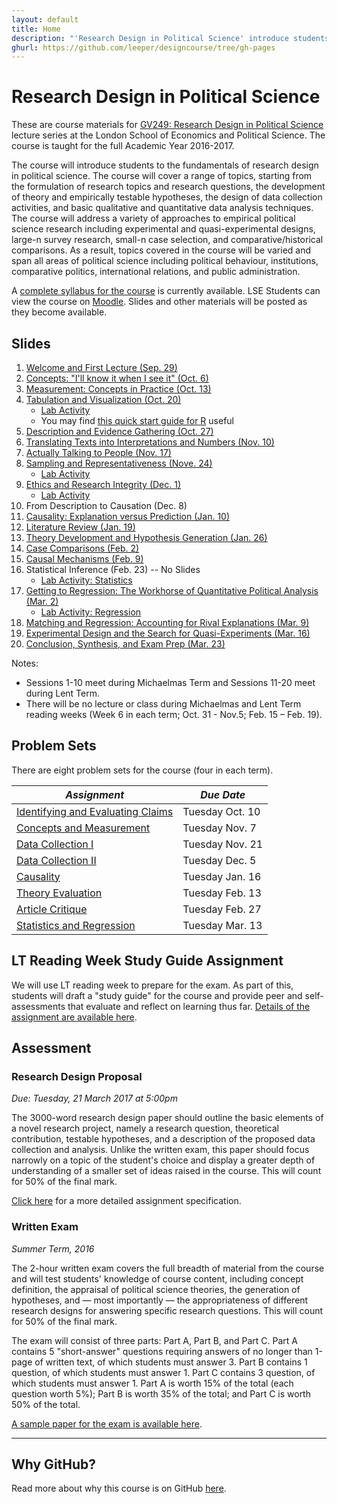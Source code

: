 ```yaml
---
layout: default
title: Home
description: "'Research Design in Political Science' introduce students to the fundamentals of research design in political science, starting from the formulation of research topics and research questions, the development of theory and empirically testable hypotheses, the design of data collection activities, and basic qualitative and quantitative data analysis techniques."
ghurl: https://github.com/leeper/designcourse/tree/gh-pages
---
```


# Research Design in Political Science

These are course materials for [GV249: Research Design in Political Science](http://www.lse.ac.uk/resources/calendar/courseGuides/GV/2015_GV249.htm) lecture series at the London School of Economics and Political Science. The course is taught for the full Academic Year 2016-2017. 

The course will introduce students to the fundamentals of research design in political science. The course will cover a range of topics, starting from the formulation of research topics and research questions, the development of theory and empirically testable hypotheses, the design of data collection activities, and basic qualitative and quantitative data analysis techniques. The course will address a variety of approaches to empirical political science research including experimental and quasi-experimental designs, large-n survey research, small-n case selection, and comparative/historical comparisons. As a result, topics covered in the course will be varied and span all areas of political science including political behaviour, institutions, comparative politics, international relations, and public administration.

A [complete syllabus for the course](Syllabus/Syllabus.pdf) is currently available. LSE Students can view the course on [Moodle](https://moodle.lse.ac.uk/course/view.php?id=4889). Slides and other materials will be posted as they become available.


## Slides

 1. [Welcome and First Lecture (Sep. 29)](Slides/lecture01.pdf)
 2. [Concepts: "I'll know it when I see it" (Oct. 6)](Slides/lecture02.pdf)
 3. [Measurement: Concepts in Practice (Oct. 13)](Slides/lecture03.pdf)
 4. [Tabulation and Visualization (Oct. 20)](Slides/lecture04.pdf)
     - [Lab Activity](Assignments/Lab1.pdf)
     - You may find [this quick start guide for R](http://thomasleeper.com/Rcourse/Intro2R/Intro2R.pdf) useful
 5. [Description and Evidence Gathering (Oct. 27)](Slides/lecture05.pdf)
 6. [Translating Texts into Interpretations and Numbers (Nov. 10)](Slides/lecture06.pdf)
 7. [Actually Talking to People (Nov. 17)](Slides/lecture07.pdf)
 8. [Sampling and Representativeness (Nove. 24)](Slides/lecture09.pdf)
     - [Lab Activity](Assignments/Lab2.pdf)
 9. [Ethics and Research Integrity (Dec. 1)](Slides/lecture10.pdf)
     - [Lab Activity](Assignments/EthicsScenarios.pdf)
 10. From Description to Causation (Dec. 8)
 11. [Causality: Explanation versus Prediction (Jan. 10)](Slides/lecture11.pdf)
 12. [Literature Review (Jan. 19)](Slides/lecture12.pdf)
 13. [Theory Development and Hypothesis Generation (Jan. 26)](Slides/lecture13.pdf)
 14. [Case Comparisons (Feb. 2)](Slides/lecture14.pdf)
 15. [Causal Mechanisms (Feb. 9)](Slides/lecture15.pdf)
 16. Statistical Inference (Feb. 23) -- No Slides
     - [Lab Activity: Statistics](Assignments/Lab3.pdf)
 17. [Getting to Regression: The Workhorse of Quantitative Political Analysis (Mar. 2)](Slides/lecture17.pdf)
     - [Lab Activity: Regression](Assignments/Lab4.pdf)
 18. [Matching and Regression: Accounting for Rival Explanations (Mar. 9)](Slides/lecture18.pdf)
 19. [Experimental Design and the Search for Quasi-Experiments (Mar. 16)](Slides/lecture19.pdf)
 20. [Conclusion, Synthesis, and Exam Prep (Mar. 23)](Slides/lecture20.pdf)

Notes:

 - Sessions 1-10 meet during Michaelmas Term and Sessions 11-20 meet during Lent Term.
 - There will be no lecture or class during Michaelmas and Lent Term reading weeks (Week 6 in each term; Oct. 31 - Nov.5; Feb. 15 – Feb. 19).

 
## Problem Sets

There are eight problem sets for the course (four in each term).

| *Assignment* | *Due Date* |
| ---------- | -------- |
| [Identifying and Evaluating Claims](Assignments/ProblemSet1.html) | Tuesday Oct. 10 |
| [Concepts and Measurement](Assignments/ProblemSet2.html) | Tuesday Nov. 7 |
| [Data Collection I](Assignments/ProblemSet3.html) | Tuesday Nov. 21 |
| [Data Collection II](Assignments/ProblemSet4.html) | Tuesday Dec. 5 |
| [Causality](Assignments/ProblemSet5.html) | Tuesday Jan. 16 |
| [Theory Evaluation](Assignments/ProblemSet6.html) | Tuesday Feb. 13 |
| [Article Critique](Assignments/ProblemSet7.html) | Tuesday Feb. 27 |
| [Statistics and Regression](Assignments/ProblemSet8.html) | Tuesday Mar. 13 |

## LT Reading Week Study Guide Assignment

We will use LT reading week to prepare for the exam. As part of this, students will draft a "study guide" for the course and provide peer and self-assessments that evaluate and reflect on learning thus far. [Details of the assignment are available here](Assignments/LiteratureReviewAssignment.html).

## Assessment

### Research Design Proposal

*Due: Tuesday, 21 March 2017 at 5:00pm*

The 3000-word research design paper should outline the basic elements of a novel research project, namely a research question, theoretical contribution, testable hypotheses, and a description of the proposed data collection and analysis. Unlike the written exam, this paper should focus narrowly on a topic of the student's choice and display a greater depth of understanding of a smaller set of ideas raised in the course. This will count for 50% of the final mark.

[Click here](Assignments/ResearchDesignProposal.html) for a more detailed assignment specification.

### Written Exam

*Summer Term, 2016*

The 2-hour written exam covers the full breadth of material from the course and will test students' knowledge of course content, including concept definition, the appraisal of political science theories, the generation of hypotheses, and — most importantly — the appropriateness of different research designs for answering specific research questions. This will count for 50% of the final mark.

The exam will consist of three parts: Part A, Part B, and Part C. Part A contains 5 "short-answer" questions requiring answers of no longer than 1-page of written text, of which students must answer 3. Part B contains 1 question, of which students must answer 1. Part C contains 3 question, of which students must answer 1. Part A is worth 15% of the total (each question worth 5%); Part B is worth 35% of the total; and Part C is worth 50% of the total.

[A sample paper for the exam is available here](Syllabus/SamplePaper.pdf).

---

## Why GitHub?

Read more about why this course is on GitHub [here](fork.html).
